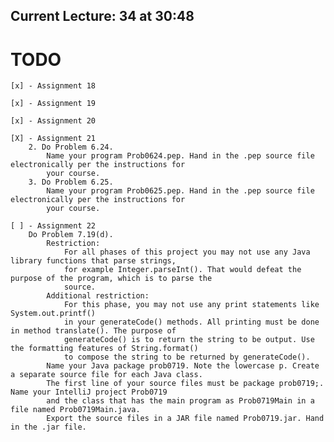 ## Current Lecture: 34 at 30:48

# TODO

    [x] - Assignment 18

    [x] - Assignment 19

    [x] - Assignment 20

    [X] - Assignment 21
        2. Do Problem 6.24.
            Name your program Prob0624.pep. Hand in the .pep source file electronically per the instructions for
            your course.
        3. Do Problem 6.25.
            Name your program Prob0625.pep. Hand in the .pep source file electronically per the instructions for
            your course.

    [ ] - Assignment 22
        Do Problem 7.19(d).
            Restriction: 
                For all phases of this project you may not use any Java library functions that parse strings,
                for example Integer.parseInt(). That would defeat the purpose of the program, which is to parse the
                source.
            Additional restriction: 
                For this phase, you may not use any print statements like System.out.printf()
                in your generateCode() methods. All printing must be done in method translate(). The purpose of
                generateCode() is to return the string to be output. Use the formatting features of String.format()
                to compose the string to be returned by generateCode().
            Name your Java package prob0719. Note the lowercase p. Create a separate source file for each Java class.
            The first line of your source files must be package prob0719;. Name your IntelliJ project Prob0719
            and the class that has the main program as Prob0719Main in a file named Prob0719Main.java.
            Export the source files in a JAR file named Prob0719.jar. Hand in the .jar file.
